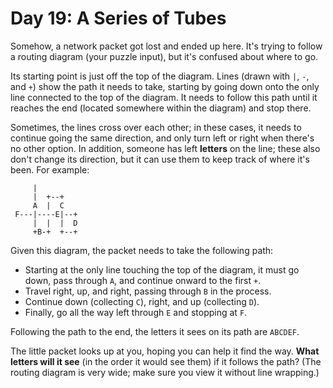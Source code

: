 # Day 19: A Series of Tubes

Somehow, a network packet got lost and ended up here. It's trying to follow a routing diagram (your puzzle input), but it's confused about where to go.

Its starting point is just off the top of the diagram. Lines (drawn with `|`, `-`, and `+`) show the path it needs to take, starting by going down onto the only line connected to the top of the diagram. It needs to follow this path until it reaches the end (located somewhere within the diagram) and stop there.

Sometimes, the lines cross over each other; in these cases, it needs to continue going the same direction, and only turn left or right when there's no other option. In addition, someone has left **letters** on the line; these also don't change its direction, but it can use them to keep track of where it's been. For example:
```
     |          
     |  +--+    
     A  |  C    
 F---|----E|--+
     |  |  |  D
     +B-+  +--+
```
Given this diagram, the packet needs to take the following path:

- Starting at the only line touching the top of the diagram, it must go down, pass through `A`, and continue onward to the first `+`.
- Travel right, up, and right, passing through `B` in the process.
- Continue down (collecting `C`), right, and up (collecting `D`).
- Finally, go all the way left through `E` and stopping at `F`.

Following the path to the end, the letters it sees on its path are `ABCDEF`.

The little packet looks up at you, hoping you can help it find the way. **What letters will it see** (in the order it would see them) if it follows the path? (The routing diagram is very wide; make sure you view it without line wrapping.)
